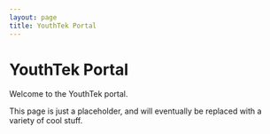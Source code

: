 ```yaml
---
layout: page
title: YouthTek Portal
---
```


# YouthTek Portal

Welcome to the YouthTek portal.

This page is just a placeholder, and will eventually be replaced with a variety of cool stuff.
